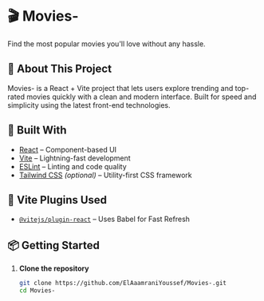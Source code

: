# 🎬 Movies-

Find the most popular movies you'll love without any hassle.

## 🚀 About This Project

Movies- is a React + Vite project that lets users explore trending and top-rated movies quickly with a clean and modern interface. Built for speed and simplicity using the latest front-end technologies.

## 🔧 Built With

- [React](https://reactjs.org/) – Component-based UI
- [Vite](https://vitejs.dev/) – Lightning-fast development
- [ESLint](https://eslint.org/) – Linting and code quality
- [Tailwind CSS](https://tailwindcss.com/) *(optional)* – Utility-first CSS framework

## 🧩 Vite Plugins Used

- [`@vitejs/plugin-react`](https://github.com/vitejs/vite-plugin-react) – Uses Babel for Fast Refresh

## 📦 Getting Started

1. **Clone the repository**

   ```bash
   git clone https://github.com/ElAaamraniYoussef/Movies-.git
   cd Movies-
